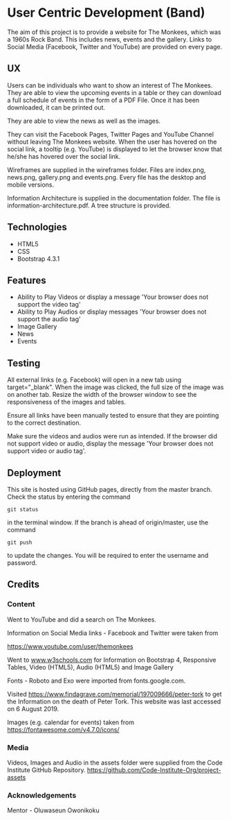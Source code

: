 # User Centric Development (Band)
   
The aim of this project is to provide a website for The Monkees, which was a 1960s Rock Band.
This includes news, events and the gallery.  Links to Social Media (Facebook, Twitter and YouTube) are provided on every page.

## UX

Users can be individuals who want to show an interest of The Monkees.  They are able to view the upcoming events in a table
or they can download a full schedule of events in the form of a PDF File.  Once it has been downloaded, it can be printed out.

They are able to view the news as well as the images.

They can visit the Facebook Pages, Twitter Pages and YouTube Channel without leaving The Monkees website.  When the user has hovered on the social link,
a tooltip (e.g. YouTube) is displayed to let the browser know that he/she has hovered over the social link.

Wireframes are supplied in the wireframes folder.  Files are index.png, news.png, gallery.png and events.png.  Every file has
the desktop and mobile versions.

Information Architecture is supplied in the documentation folder.  The file is information-architecture.pdf.  A tree structure is provided.

## Technologies

* HTML5
* CSS
* Bootstrap 4.3.1

## Features

* Ability to Play Videos or display a message 'Your browser does not support the video tag'
* Ability to Play Audios or display messages 'Your browser does not support the audio tag'
* Image Gallery
* News
* Events

## Testing

All external links (e.g. Facebook) will open in a new tab using target="_blank".
When the image was clicked, the full size of the image was on another tab.
Resize the width of the browser window to see the responsiveness of the images and tables.

Ensure all links have been manually tested to ensure that they are pointing to the correct destination.

Make sure the videos and audios were run as intended.  If the browser did not support video or audio, display the message
'Your browser does not support video or audio tag'.

## Deployment

This site is hosted using GitHub pages, directly from the master branch.  Check the status by entering the command

    git status

in the terminal window.  If the branch is ahead of origin/master, use the command

    git push

to update the changes.  You will be required to enter the username and password.

## Credits

### Content

Went to YouTube and did a search on The Monkees.
   
Information on Social Media links - Facebook and Twitter were taken from 
   
   https://www.youtube.com/user/themonkees
   
Went to www.w3schools.com for Information on Bootstrap 4, Responsive Tables, Video (HTML5), Audio (HTML5) and Image Gallery

Fonts - Roboto and Exo were imported from fonts.google.com.

Visited https://www.findagrave.com/memorial/197009666/peter-tork to get the Information on the death of Peter Tork.  This website was
last accessed on 6 August 2019.
   
Images (e.g. calendar for events) taken from https://fontawesome.com/v4.7.0/icons/
   
### Media

Videos, Images and Audio in the assets folder were supplied from the Code Institute GitHub Repository.
https://github.com/Code-Institute-Org/project-assets

### Acknowledgements

Mentor - Oluwaseun Owonikoku
   
